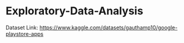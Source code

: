 # Exploratory-Data-Analysis


Dataset Link: https://www.kaggle.com/datasets/gauthamp10/google-playstore-apps
